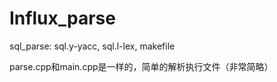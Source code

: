 # Influx_parse
sql_parse:   sql.y-yacc, sql.l-lex, makefile


parse.cpp和main.cpp是一样的，简单的解析执行文件（非常简略）
